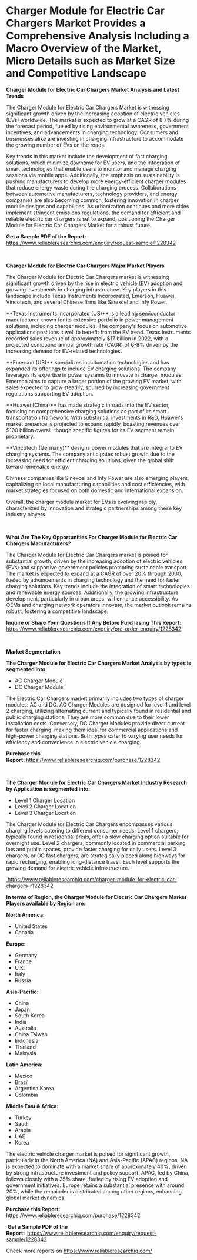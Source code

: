 <p><h1>Charger Module for Electric Car Chargers Market Provides a Comprehensive Analysis Including a Macro Overview of the Market, Micro Details such as Market Size and Competitive Landscape</h1></p><p><strong>Charger Module for Electric Car Chargers Market Analysis and Latest Trends</strong></p>
<p><p>The Charger Module for Electric Car Chargers Market is witnessing significant growth driven by the increasing adoption of electric vehicles (EVs) worldwide. The market is expected to grow at a CAGR of 8.7% during the forecast period, fueled by rising environmental awareness, government incentives, and advancements in charging technology. Consumers and businesses alike are investing in charging infrastructure to accommodate the growing number of EVs on the roads. </p><p>Key trends in this market include the development of fast charging solutions, which minimize downtime for EV users, and the integration of smart technologies that enable users to monitor and manage charging sessions via mobile apps. Additionally, the emphasis on sustainability is pushing manufacturers to develop more energy-efficient charger modules that reduce energy waste during the charging process. Collaborations between automotive manufacturers, technology providers, and energy companies are also becoming common, fostering innovation in charger module designs and capabilities. As urbanization continues and more cities implement stringent emissions regulations, the demand for efficient and reliable electric car chargers is set to expand, positioning the Charger Module for Electric Car Chargers Market for a robust future.</p></p>
<p><strong>Get a Sample PDF of the Report:&nbsp;</strong> <a href="https://www.reliableresearchiq.com/enquiry/request-sample/1228342?utm_campaign=1842&utm_medium=2&utm_source=Github&utm_content=ia&utm_term=27022025&utm_id=charger-module-for-electric-car-chargers">https://www.reliableresearchiq.com/enquiry/request-sample/1228342</a></p>
<p>&nbsp;</p>
<p><strong>Charger Module for Electric Car Chargers Major Market Players</strong></p>
<p><p>The Charger Module for Electric Car Chargers market is witnessing significant growth driven by the rise in electric vehicle (EV) adoption and growing investments in charging infrastructure. Key players in this landscape include Texas Instruments Incorporated, Emerson, Huawei, Vincotech, and several Chinese firms like Sinexcel and Infy Power.</p><p>**Texas Instruments Incorporated (US)** is a leading semiconductor manufacturer known for its extensive portfolio in power management solutions, including charger modules. The company's focus on automotive applications positions it well to benefit from the EV trend. Texas Instruments recorded sales revenue of approximately $17 billion in 2022, with a projected compound annual growth rate (CAGR) of 6-8% driven by the increasing demand for EV-related technologies.</p><p>**Emerson (US)** specializes in automation technologies and has expanded its offerings to include EV charging solutions. The company leverages its expertise in power systems to innovate in charger modules. Emerson aims to capture a larger portion of the growing EV market, with sales expected to grow steadily, spurred by increasing government regulations supporting EV adoption.</p><p>**Huawei (China)** has made strategic inroads into the EV sector, focusing on comprehensive charging solutions as part of its smart transportation framework. With substantial investments in R&D, Huawei's market presence is projected to expand rapidly, boasting revenues over $100 billion overall, though specific figures for its EV segment remain proprietary.</p><p>**Vincotech (Germany)** designs power modules that are integral to EV charging systems. The company anticipates robust growth due to the increasing need for efficient charging solutions, given the global shift toward renewable energy.</p><p>Chinese companies like Sinexcel and Infy Power are also emerging players, capitalizing on local manufacturing capabilities and cost efficiencies, with market strategies focused on both domestic and international expansion.</p><p>Overall, the charger module market for EVs is evolving rapidly, characterized by innovation and strategic partnerships among these key industry players.</p></p>
<p>&nbsp;</p>
<p><strong>What Are The Key Opportunities For Charger Module for Electric Car Chargers Manufacturers?</strong></p>
<p><p>The Charger Module for Electric Car Chargers market is poised for substantial growth, driven by the increasing adoption of electric vehicles (EVs) and supportive government policies promoting sustainable transport. The market is expected to expand at a CAGR of over 20% through 2030, fueled by advancements in charging technology and the need for faster charging solutions. Key trends include the integration of smart technologies and renewable energy sources. Additionally, the growing infrastructure development, particularly in urban areas, will enhance accessibility. As OEMs and charging network operators innovate, the market outlook remains robust, fostering a competitive landscape.</p></p>
<p><strong>Inquire or Share Your Questions If Any Before Purchasing This Report:</strong> <a href="https://www.reliableresearchiq.com/enquiry/pre-order-enquiry/1228342?utm_campaign=1842&utm_medium=2&utm_source=Github&utm_content=ia&utm_term=27022025&utm_id=charger-module-for-electric-car-chargers">https://www.reliableresearchiq.com/enquiry/pre-order-enquiry/1228342</a></p>
<p>&nbsp;</p>
<p><strong>Market Segmentation</strong></p>
<p><strong>The Charger Module for Electric Car Chargers Market Analysis by types is segmented into:</strong></p>
<p><ul><li>AC Charger Module</li><li>DC Charger Module</li></ul></p>
<p><p>The Electric Car Chargers market primarily includes two types of charger modules: AC and DC. AC Charger Modules are designed for level 1 and level 2 charging, utilizing alternating current and typically found in residential and public charging stations. They are more common due to their lower installation costs. Conversely, DC Charger Modules provide direct current for faster charging, making them ideal for commercial applications and high-power charging stations. Both types cater to varying user needs for efficiency and convenience in electric vehicle charging.</p></p>
<p><strong>Purchase this Report:&nbsp;</strong><a href="https://www.reliableresearchiq.com/purchase/1228342?utm_campaign=1842&utm_medium=2&utm_source=Github&utm_content=ia&utm_term=27022025&utm_id=charger-module-for-electric-car-chargers">https://www.reliableresearchiq.com/purchase/1228342</a></p>
<p>&nbsp;</p>
<p><strong>The Charger Module for Electric Car Chargers Market Industry Research by Application is segmented into:</strong></p>
<p><ul><li>Level 1 Charger Location</li><li>Level 2 Charger Location</li><li>Level 3 Charger Location</li></ul></p>
<p><p>The Charger Module for Electric Car Chargers encompasses various charging levels catering to different consumer needs. Level 1 chargers, typically found in residential areas, offer a slow charging option suitable for overnight use. Level 2 chargers, commonly located in commercial parking lots and public spaces, provide faster charging for daily users. Level 3 chargers, or DC fast chargers, are strategically placed along highways for rapid recharging, enabling long-distance travel. Each level supports the growing demand for electric vehicle infrastructure.</p></p>
<p><a href="https://www.reliableresearchiq.com/charger-module-for-electric-car-chargers-r1228342?utm_campaign=1842&utm_medium=2&utm_source=Github&utm_content=ia&utm_term=27022025&utm_id=charger-module-for-electric-car-chargers">&nbsp;https://www.reliableresearchiq.com/charger-module-for-electric-car-chargers-r1228342</a></p>
<p><strong>In terms of Region, the Charger Module for Electric Car Chargers Market Players available by Region are:</strong></p>
<p>
    <p> <strong> North America: </strong>
        <ul>
            <li>United States</li>
            <li>Canada</li>
        </ul>
        </p> 
    <p> <strong> Europe: </strong>
        <ul>
            <li>Germany</li>
            <li>France</li>
            <li>U.K.</li>
            <li>Italy</li>
            <li>Russia</li>
        </ul>
        </p> 
    <p> <strong> Asia-Pacific: </strong>
        <ul>
            <li>China</li>
            <li>Japan</li>
            <li>South Korea</li>
            <li>India</li>
            <li>Australia</li>
            <li>China Taiwan</li>
            <li>Indonesia</li>
            <li>Thailand</li>
            <li>Malaysia</li>
        </ul>
        </p> 
    <p> <strong> Latin America: </strong>
        <ul>
            <li>Mexico</li>
            <li>Brazil</li>
            <li>Argentina Korea</li>
            <li>Colombia</li>
        </ul>
        </p> 
    <p> <strong> Middle East & Africa: </strong>
        <ul>
            <li>Turkey</li>
            <li>Saudi</li>
            <li>Arabia</li>
            <li>UAE</li>
            <li>Korea</li>
        </ul>
    </p>
    </p>
<p><p>The electric vehicle charger market is poised for significant growth, particularly in the North America (NA) and Asia-Pacific (APAC) regions. NA is expected to dominate with a market share of approximately 40%, driven by strong infrastructure investment and policy support. APAC, led by China, follows closely with a 35% share, fueled by rising EV adoption and government initiatives. Europe retains a substantial presence with around 20%, while the remainder is distributed among other regions, enhancing global market dynamics.</p></p>
<p><strong>Purchase this Report: </strong><a href="https://www.reliableresearchiq.com/purchase/1228342?utm_campaign=1842&utm_medium=2&utm_source=Github&utm_content=ia&utm_term=27022025&utm_id=charger-module-for-electric-car-chargers">https://www.reliableresearchiq.com/purchase/1228342</a></p>
<p>&nbsp;<strong>Get a Sample PDF of the Report:&nbsp;&nbsp;</strong><a href="https://www.reliableresearchiq.com/enquiry/request-sample/1228342?utm_campaign=1842&utm_medium=2&utm_source=Github&utm_content=ia&utm_term=27022025&utm_id=charger-module-for-electric-car-chargers">https://www.reliableresearchiq.com/enquiry/request-sample/1228342</a></p>
<p><strong></strong></p>
<p>Check more reports on <a href="https://www.reliableresearchiq.com/?utm_campaign=1842&utm_medium=2&utm_source=Github&utm_content=ia&utm_term=27022025&utm_id=charger-module-for-electric-car-chargers">https://www.reliableresearchiq.com/</a></p>